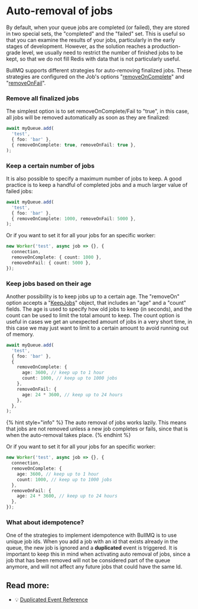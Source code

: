 # Auto-removal of jobs

By default, when your queue jobs are completed (or failed), they are stored in two special sets, the "completed" and the "failed" set. This is useful so that you can examine the results of your jobs, particularly in the early stages of development. However, as the solution reaches a production-grade level, we usually need to restrict the number of finished jobs to be kept, so that we do not fill Redis with data that is not particularly useful.

BullMQ supports different strategies for auto-removing finalized jobs. These strategies are configured on the Job's options "[removeOnComplete](https://api.docs.bullmq.io/interfaces/BaseJobOptions.html#removeOnComplete)" and "[removeOnFail](https://api.docs.bullmq.io/interfaces/BaseJobOptions.html#removeOnFail)".

### Remove all finalized jobs

The simplest option is to set removeOnComplete/Fail to "true", in this case, all jobs will be removed automatically as soon as they are finalized:

```typescript
await myQueue.add(
  'test',
  { foo: 'bar' },
  { removeOnComplete: true, removeOnFail: true },
);
```

### Keep a certain number of jobs

It is also possible to specify a maximum number of jobs to keep. A good practice is to keep a handful of completed jobs and a much larger value of failed jobs:

```typescript
await myQueue.add(
  'test',
  { foo: 'bar' },
  { removeOnComplete: 1000, removeOnFail: 5000 },
);
```

Or if you want to set it for all your jobs for an specific worker:

```typescript
new Worker('test', async job => {}, {
  connection,
  removeOnComplete: { count: 1000 },
  removeOnFail: { count: 5000 },
});
```

### Keep jobs based on their age

Another possibility is to keep jobs up to a certain age. The "removeOn" option accepts a "[KeepJobs](https://api.docs.bullmq.io/interfaces/KeepJobs.html)" object, that includes an "age" and a "count" fields. The age is used to specify how old jobs to keep (in seconds), and the count can be used to limit the total amount to keep. The count option is useful in cases we get an unexpected amount of jobs in a very short time, in this case we may just want to limit to a certain amount to avoid running out of memory.

```typescript
await myQueue.add(
  'test',
  { foo: 'bar' },
  {
    removeOnComplete: {
      age: 3600, // keep up to 1 hour
      count: 1000, // keep up to 1000 jobs
    },
    removeOnFail: {
      age: 24 * 3600, // keep up to 24 hours
    },
  },
);
```

{% hint style="info" %}
The auto removal of jobs works lazily. This means that jobs are not removed unless a new job completes or fails, since that is when the auto-removal takes place.
{% endhint %}

Or if you want to set it for all your jobs for an specific worker:

```typescript
new Worker('test', async job => {}, {
  connection,
  removeOnComplete: {
    age: 3600, // keep up to 1 hour
    count: 1000, // keep up to 1000 jobs
  },
  removeOnFail: {
    age: 24 * 3600, // keep up to 24 hours
  },
});
```

### What about idempotence?

One of the strategies to implement idempotence with BullMQ is to use unique job ids. When you add a job with an id that exists already in the queue, the new job is ignored and a **duplicated** event is triggered. It is important to keep this in mind when activating auto removal of jobs, since a job that has been removed will not be considered part of the queue anymore, and will not affect any future jobs that could have the same Id.

## Read more:

- 💡 [Duplicated Event Reference](https://api.docs.bullmq.io/interfaces/QueueEventsListener.html#duplicated)
